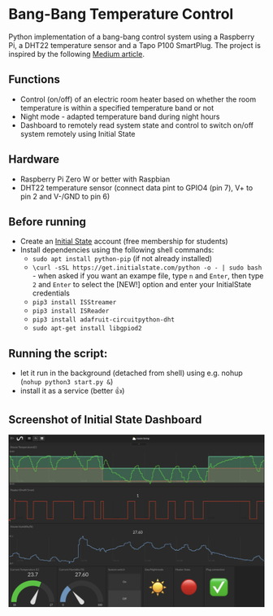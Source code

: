 # Bang-Bang Temperature Control
Python implementation of a bang-bang control system using a Raspberry Pi, a DHT22 temperature sensor and a Tapo P100 SmartPlug.
The project is inspired by the following [Medium article](https://medium.com/initial-state/how-to-build-a-raspberry-pi-temperature-monitor-8c2f70acaea9).

## Functions
 - Control (on/off) of an electric room heater based on whether the room temperature is within a specified temperature band or not
 - Night mode - adapted temperature band during night hours
 - Dashboard to remotely read system state and control to switch on/off system remotely using Initial State
 
 ## Hardware
 - Raspberry Pi Zero W or better with Raspbian
 - DHT22 temperature sensor (connect data pint to GPIO4 (pin 7), V+ to pin 2 and V-/GND to pin 6)

## Before running
- Create an [Initial State](https://www.initialstate.com/) account (free membership for students)
- Install dependencies using the following shell commands:
    - ``sudo apt install python-pip`` (if not already installed)
    - ``\curl -sSL https://get.initialstate.com/python -o - | sudo bash`` - when asked if you want an exampe file, type ``n`` and ``Enter``, then type ``2`` and ``Enter`` to select the [NEW!] option and enter your InitialState credentials
    - ``pip3 install ISStreamer``
    - ``pip3 install ISReader``
    - ``pip3 install adafruit-circuitpython-dht``
    - ``sudo apt-get install libgpiod2``

## Running the script:
- let it run in the background (detached from shell) using e.g. nohup (``nohup python3 start.py &``)
- install it as a service (better :+1:)

## Screenshot of Initial State Dashboard
![Dashboard](initialstate_scrs.jpg "Temperature Control Dashboard")

